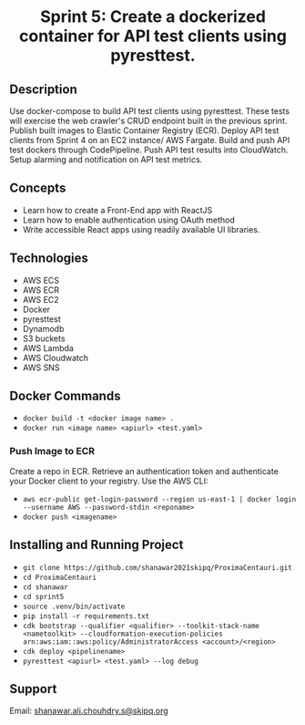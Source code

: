 
<h1 align="center">  Sprint 5: Create a dockerized container for API test clients using pyresttest.
  
## Description
Use docker-compose to build API test clients using pyresttest. These tests will exercise the web crawler's CRUD endpoint built in the previous sprint. Publish built images to Elastic Container Registry (ECR). Deploy API test clients from Sprint 4 on an EC2 instance/ AWS Fargate. Build and push API test dockers through CodePipeline. Push API test results into CloudWatch. Setup alarming and notification on API test metrics.
## Concepts
*	Learn how to create a Front-End app with ReactJS 
* Learn how to enable authentication using OAuth method 
* Write accessible React apps using readily available UI libraries. 
  
## Technologies
* AWS ECS
*  AWS ECR
* AWS EC2
*  Docker
* pyresttest
*  Dynamodb
* S3 buckets
* AWS Lambda
*  AWS Cloudwatch
*  AWS SNS
 ## Docker Commands
 *  `docker build -t <docker image name> .`
 * `docker run <image name> <apiurl> <test.yaml>`
### Push Image to ECR
Create a repo in ECR.
Retrieve an authentication token and authenticate your Docker client to your registry.
Use the AWS CLI:
 * `aws ecr-public get-login-password --region us-east-1 | docker login --username AWS --password-stdin <reponame> `
 * `docker push <imagename>`
## Installing and Running Project

* `git clone https://github.com/shanawar2021skipq/ProximaCentauri.git`
* `cd ProximaCentauri`
* `cd shanawar`
* `cd sprint5`
* `source .venv/bin/activate`
* `pip install -r requirements.txt`
* `cdk bootstrap --qualifier <qualifier> --toolkit-stack-name <nametoolkit> --cloudformation-execution-policies arn:aws:iam::aws:policy/AdministratorAccess <account>/<region>`
* `cdk deploy <pipelinename>`
* `pyresttest <apiurl> <test.yaml> --log debug`

## Support
  Email: shanawar.ali.chouhdry.s@skipq.org 
